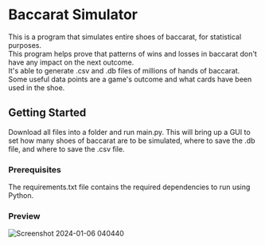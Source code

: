 # Baccarat Simulator
This is a program that simulates entire shoes of baccarat, for statistical purposes.   
This program helps prove that patterns of wins and losses in baccarat don't have any impact on the next outcome.  
It's able to generate .csv and .db files of millions of hands of baccarat.  
Some useful data points are a game's outcome and what cards have been used in the shoe. 

## Getting Started
Download all files into a folder and run main.py. This will bring up a GUI to set how many shoes of baccarat are to be simulated, where to save the .db file, and where to save the .csv file.

### Prerequisites
The requirements.txt file contains the required dependencies to run using Python. 

### Preview

![Screenshot 2024-01-06 040440](https://github.com/stevenhalverson/baccarat_simulator/assets/26512171/a80fc022-87be-4107-a270-d3601b845fdd)
